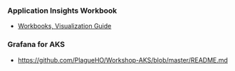 
### Application Insights Workbook
* [Workbooks, Visualization Guide](https://github.com/microsoft/Application-Insights-Workbooks)

### Grafana for AKS

* https://github.com/PlagueHO/Workshop-AKS/blob/master/README.md

